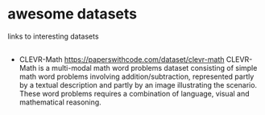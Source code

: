 # awesome datasets
links to interesting datasets


## 
* CLEVR-Math
https://paperswithcode.com/dataset/clevr-math
CLEVR-Math is a multi-modal math word problems dataset consisting of simple math word problems involving addition/subtraction, represented partly by a textual description and partly by an image illustrating the scenario. These word problems requires a combination of language, visual and mathematical reasoning.
